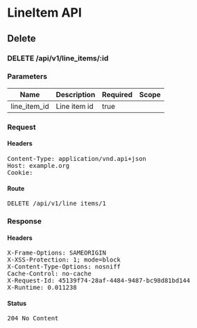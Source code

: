 # LineItem API

## Delete

### DELETE /api/v1/line_items/:id

### Parameters

| Name | Description | Required | Scope |
|------|-------------|----------|-------|
| line_item_id | Line item id | true |  |

### Request

#### Headers

<pre>Content-Type: application/vnd.api+json
Host: example.org
Cookie: </pre>

#### Route

<pre>DELETE /api/v1/line_items/1</pre>

### Response

#### Headers

<pre>X-Frame-Options: SAMEORIGIN
X-XSS-Protection: 1; mode=block
X-Content-Type-Options: nosniff
Cache-Control: no-cache
X-Request-Id: 45139f74-28af-4484-9487-bc98d81bd144
X-Runtime: 0.011238</pre>

#### Status

<pre>204 No Content</pre>

